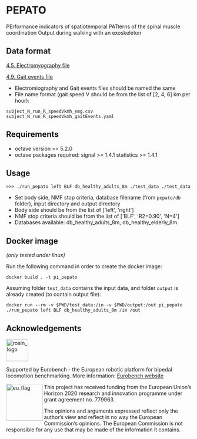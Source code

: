 # PEPATO

PErformance indicators of spatiotemporal PATterns of the spinal muscle coordination Output during walking with an exoskeleton

## Data format

[4.5. Electromyography file](https://github.com/aremazeilles/eurobench_documentation/blob/master/data_format.adoc#electromyography-file)

[4.9. Gait events file](https://github.com/aremazeilles/eurobench_documentation/blob/master/data_format.adoc#gait-events-file)

- Electromiography and Gait events files should be named the same
- File name format (gait speed V should be from the list of [2, 4, 6] km per hour):

```
subject_N_run_R_speedVkmh_emg.csv
subject_N_run_R_speedVkmh_gaitEvents.yaml
```
## Requirements

- octave version >= 5.2.0
- octave packages required: signal >= 1.4.1 statistics >= 1.4.1

## Usage
```
>>> ./run_pepato left BLF db_healthy_adults_8m ./test_data ./test_data
``` 
- Set body side, NMF stop criteria, database filename (from `pepato/db` folder), input directory and output directory
- Body side should be from the list of ['left', 'right']
- NMF stop criteria should be from the list of ['BLF', 'R2=0.90', 'N=4']
- Databases available: db_healthy_adults_8m, db_healthy_elderly_8m

## Docker image 

_(only tested under linux)_

Run the following command in order to create the docker image:

```console
docker build . -t pi_pepato
```

Assuming folder `test_data` contains the input data, and folder `output` is already created (to contain output file):

```shell
docker run --rm -v $PWD/test_data:/in -v $PWD/output:/out pi_pepato ./run_pepato left BLF db_healthy_adults_8m /in /out
```

## Acknowledgements

<a href="http://eurobench2020.eu">
  <img src="http://eurobench2020.eu/wp-content/uploads/2018/06/cropped-logoweb.png"
       alt="rosin_logo" height="60" >
</a>

Supported by Eurobench - the European robotic platform for bipedal locomotion benchmarking.
More information: [Eurobench website][eurobench_website]

<img src="http://eurobench2020.eu/wp-content/uploads/2018/02/euflag.png"
     alt="eu_flag" width="100" align="left" >

This project has received funding from the European Union’s Horizon 2020
research and innovation programme under grant agreement no. 779963.

The opinions and arguments expressed reflect only the author‘s view and
reflect in no way the European Commission‘s opinions.
The European Commission is not responsible for any use that may be made
of the information it contains.

[eurobench_logo]: http://eurobench2020.eu/wp-content/uploads/2018/06/cropped-logoweb.png
[eurobench_website]: http://eurobench2020.eu "Go to website"
